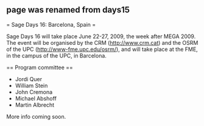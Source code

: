 ## page was renamed from days15
= Sage Days 16: Barcelona, Spain =

Sage Days 16 will take place June 22-27, 2009, the week after MEGA 2009. The event will be organised by the CRM (http://www.crm.cat) and the OSRM of the UPC (http://www-fme.upc.edu/osrm/), and will take place at the FME, in the campus of the UPC, in Barcelona.

== Program committee ==

 * Jordi Quer
 * William Stein
 * John Cremona
 * Michael Abshoff
 * Martin Albrecht

More info coming soon.
